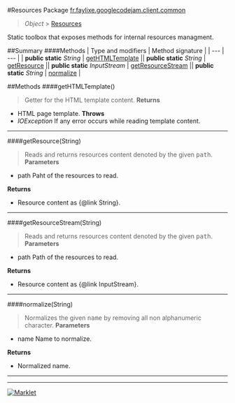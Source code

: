 #Resources
Package [fr.faylixe.googlecodejam.client.common](README.md)<br>

> *Object* > [Resources](Resources.md)

<p>Static toolbox that exposes methods for internal resources managment.</p>

##Summary
####Methods
| Type and modifiers | Method signature |
| --- | --- |
| **public static** *String* | [getHTMLTemplate](#gethtmltemplate) || **public static** *String* | [getResource](#getresourcestring) || **public static** *InputStream* | [getResourceStream](#getresourcestreamstring) || **public static** *String* | [normalize](#normalizestring) |

##Methods
####getHTMLTemplate()
> Getter for the HTML template content.
**Returns**
* HTML page template.
**Throws**
* *IOException* If any error occurs while reading template content.

---

####getResource(String)
> Reads and returns resources content denoted by the
 given <tt>path</tt>.
**Parameters**
* path Paht of the resources to read.

**Returns**
* Resource content as {@link String}.

---

####getResourceStream(String)
> Reads and returns resources content denoted by the
 given <tt>path</tt>.
**Parameters**
* path Path of the resources to read.

**Returns**
* Resource content as {@link InputStream}.

---

####normalize(String)
> Normalizes the given <tt>name</tt> by removing
 all non alphanumeric character.
**Parameters**
* name Name to normalize.

**Returns**
* Normalized name.

---

---

[![Marklet](https://img.shields.io/badge/Generated%20by-Marklet-green.svg)](https://github.com/Faylixe/marklet)